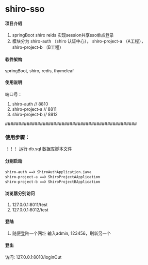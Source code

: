 # shiro-sso

#### 项目介绍
1. springBoot shiro reids 实现session共享sso单点登录
2. 模块分为 shiro-auth  （shiro 认证中心），
 shiro-project-a  （A工程），
 shiro-project-b  （B工程）

#### 软件架构
springBoot, shiro, redis, thymeleaf

#### 使用说明

 端口号：
1. shiro-auth           // 8810
2. shiro-project-a      // 8811
3. shiro-project-b      // 8812

#################################################

### 使用步骤：
 ！！！ 运行 db.sql 数据库脚本文件
#### 分别启动
    shiro-auth ==》 ShiroAuthApplication.java
    shiro-project-a ==》 ShiroProjectAApplication
    shiro-project-b ==》 ShiroProjectBApplication
####  浏览器分别访问
1. 127.0.0.1:8011/test
2. 127.0.0.1:8012/test
#### 登陆
1. 随便登陆一个网址 输入admin, 123456，刷新另一个
#### 登出
访问: 127.0.0.1:8010/loginOut

